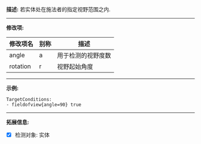**描述:** 若实体处在施法者的指定视野范围之内.

---

**修改项:**

| 修改项名  | 别称           | 描述                      |
| --------- | -------------- | ------------------------- |
| angle     | a     | 用于检测的视野度数 |
| rotation  | r     | 视野起始角度     |


---

**示例:**

```
TargetConditions:
- fieldofview{angle=90} true
```

---

**拓展信息:**

- [x] 检测对象: 实体